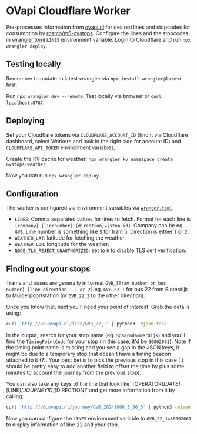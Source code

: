 # OVapi Cloudflare Worker

Pre-processes information from [ovapi.nl](https://ovapi.nl) for desired lines and stopcodes for consumption 
by [rosmo/m5-ovstops](https://github.com/rosmo/m5paper-ovstops). Configure the lines and the stopcodes in 
[wrangler.toml](wrangler.toml) `LINES` environment variable. Login to Cloudflare and run `npx wrangler deploy`. 

## Testing locally

Remember to update to latest wrangler via `npm install wrangler@latest` first.

Run `npx wrangler dev --remote`. Test locally via browser or `curl localhost:8787`.

## Deploying

Set your Cloudflare tokens via `CLOUDFLARE_ACCOUNT_ID` (find it via Cloudflare dashboard, select Workers
and look in the right side for account ID) and `CLOUDFLARE_API_TOKEN` environment variables, 

Create the KV cache for weather: `npx wrangler kv namespace create ovstops-weather`

Now you can run `npx wrangler deploy`.


## Configuration

The worker is configured via environment variables via [`wranger.toml`](wranger.toml).

- `LINES`: Comma separated values for lines to fetch. Format for each line is `[company]_[linenumber]_[direction]=[stop_id]`.
  Company can be eg. `GVB`. Line number is something like `5` for tram 5. Direction is either `1` or `2`. 
- `WEATHER_LAT`: latitude for fetching the weather.
- `WEATHER_LON`: longitude for the weather.
- `NODE_TLS_REJECT_UNAUTHORIZED`: set to `0` to disable TLS cert verification.


## Finding out your stops

Trams and buses are generally in format `GVB_[Tram number or bus number]_[line direction - 1 or 2]` eg. `GVB_22_1` for bus 22
from Sloterdijk to Muiderpoortstation (or `GVB_22_2` to the other direction).

Once you know that, next you'll need your point of interest. Grab the details using:
```sh
curl 'http://v0.ovapi.nl/line/GVB_22_1' | python3 -mjson.tool
```

In the output, search for your stop name (eg. `Spaarndammerdijk`) and you'll find the `TimingPointCode` for
your stop (in this case, it'd be `30002061`). Note if the timing point name is missing and you see a gap in
the JSON keys, it might be due to a temporary stop that doesn't have a timing beacon attached to it (?). Your
best bet is to pick the previous stop in this case (It should be pretty easy to add another field to offset
the time by plus some minutes to account the journey from the previous stop).

You can also take any keys of the line that look like `[OPERATOR]_[DATE]_[LINE]_[JOURNEYID]_[DIRECTION]' and
get more information from it by calling:
```sh
curl 'http://v0.ovapi.nl/journey/GVB_20241008_5_96_0' | python3 -mjson.tool
```

Now you can configure the `LINES` environment variable to `GVB_22_1=30002061` to display information
of line 22 and your stop.




